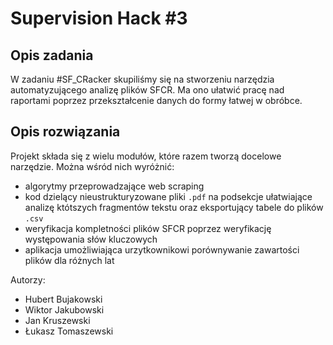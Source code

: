 # Supervision Hack #3 

## Opis zadania
W zadaniu #SF_CRacker skupiliśmy się na stworzeniu narzędzia automatyzującego analizę plików SFCR. Ma ono ułatwić pracę nad raportami poprzez przekształcenie danych do formy łatwej w obróbce.

## Opis rozwiązania
Projekt składa się z wielu modułów, które razem tworzą docelowe narzędzie. Można wśród nich wyróżnić:
- algorytmy przeprowadzające web scraping
- kod dzielący nieustrukturyzowane pliki `.pdf` na podsekcje ułatwiające analizę któtszych fragmentów tekstu oraz eksportujący tabele do plików `.csv`
- weryfikacja kompletności plików SFCR poprzez weryfikację występowania słów kluczowych
- aplikacja umożliwiająca urzytkownikowi porównywanie zawartości plików dla różnych lat

Autorzy:
- Hubert Bujakowski
- Wiktor Jakubowski
- Jan Kruszewski
- Łukasz Tomaszewski
